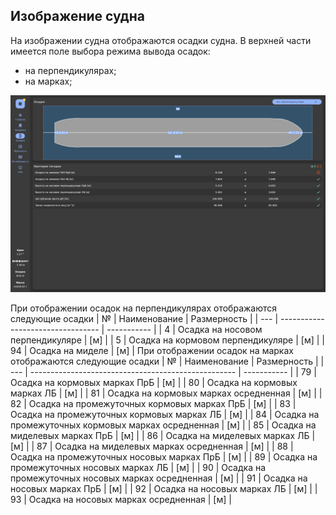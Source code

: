 ## Изображение судна
На изображении судна отображаются осадки судна. В верхней части имеется поле выбора режима вывода осадок:
- на перпендикулярах;
- на марках;

![Осадки на марках углубления](/assets/image/program_sheets/ru/sheet06_draft/draft_perpendicular.png "Осадки на марках углубления")

При отображении осадок на перпендикулярах отображаются следующие осадки
| №   | Наименование                      | Размерность |
| --- | --------------------------------- | ----------- |
| 4   | Осадка на носовом перпендикуляре  | [м]         |
| 5   | Осадка на кормовом перпендикуляре | [м]         |
| 94  | Осадка на миделе                  | [м]         |
При отображении осадок на марках отображаются следующие осадки
| №   | Наименование                                        | Размерность |
| --- | --------------------------------------------------- | ----------- |
| 79  | Осадка на кормовых марках ПрБ                       | [м]         |
| 80  | Осадка на кормовых марках ЛБ                        | [м]         |
| 81  | Осадка на кормовых марках осредненная               | [м]         |
| 82  | Осадка на промежуточных кормовых марках ПрБ         | [м]         |
| 83  | Осадка на промежуточных кормовых марках ЛБ          | [м]         |
| 84  | Осадка на промежуточных кормовых марках осредненная | [м]         |
| 85  | Осадка на миделевых марках ПрБ                      | [м]         |
| 86  | Осадка на миделевых марках ЛБ                       | [м]         |
| 87  | Осадка на миделевых марках осредненная              | [м]         |
| 88  | Осадка на промежуточных носовых марках ПрБ          | [м]         |
| 89  | Осадка на промежуточных носовых марках ЛБ           | [м]         |
| 90  | Осадка на промежуточных носовых марках осредненная  | [м]         |
| 91  | Осадка на носовых марках ПрБ                        | [м]         |
| 92  | Осадка на носовых марках ЛБ                         | [м]         |
| 93  | Осадка на носовых марках осредненная                | [м]         |